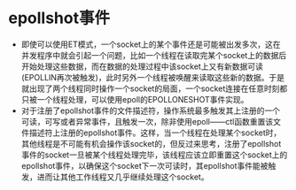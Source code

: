 # epollshot事件
- 即使可以使用ET模式，一个socket上的某个事件还是可能被出发多次，这在并发程序中就会引起一个问题，比如一个线程在读取完某个socket上的数据后开始处理这些数据，而在数据的处理过程中该socket上又有新数据可读(EPOLLIN再次被触发)，此时另外一个线程被唤醒来读取这些新的数据。于是就出现了两个线程同时操作一个socket的局面，一个socket连接在任意时刻都只被一个线程处理，可以使用epoll的EPOLLONESHOT事件实现。
- 对于注册了epollshot事件的文件描述符，操作系统最多触发其上注册的一个可读，可写或者异常事件，且触发一次，除非使用epoll——ctl函数重置该文件描述符上注册的epollshot事件。这样，当一个线程在处理某个socket时，其他线程是不可能有机会操作该socket的，但反过来思考，注册了epollshot事件的socket一旦被某个线程处理完毕，该线程应该立即重置这个socket上的epollshot事件，以确保这个socket下一次可读时，其epollshot事件能被触发，进而让其他工作线程又几乎继续处理这个socket。